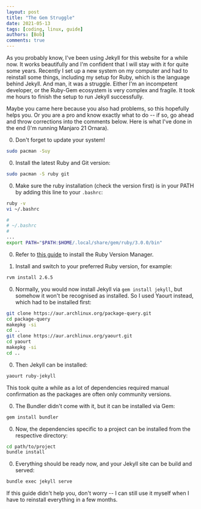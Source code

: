 ```yaml
---
layout: post
title: "The Gem Struggle"
date: 2021-05-13
tags: [coding, linux, guide]
authors: [Bob]
comments: true
---
```

As you probably know, I've been using Jekyll for this website for a while now.
It works beautifully and I'm confident that I will stay with it for quite some years.
Recently I set up a new system on my computer and had to reinstall some things, including my setup for Ruby, which is the language behind Jekyll.
And man, it was a struggle.
Either I'm an incompetent developer, or the Ruby-Gem ecosystem is very complex and fragile.
It took me hours to finish the setup to run Jekyll successfully.

Maybe you came here because you also had problems, so this hopefully helps you.
Or you are a pro and know exactly what to do -- if so, go ahead and throw corrections into the comments below.
Here is what I've done in the end (I'm running Manjaro 21 Ornara).

0. Don't forget to update your system!
```sh
sudo pacman -Suy
```

0. Install the latest Ruby and Git version:
```sh
sudo pacman -S ruby git
```

0. Make sure the ruby installation (check the version first) is in your PATH by adding this line to your `.bashrc`:
```sh
ruby -v
vi ~/.bashrc
```
```sh
#
# ~/.bashrc
#
...
export PATH="$PATH:$HOME/.local/share/gem/ruby/3.0.0/bin"
```

0. Refer to [this guide](http://rvm.io/rvm/install) to install the Ruby Version Manager.

0. Install and switch to your preferred Ruby version, for example:
```sh
rvm install 2.6.5
```

0. Normally, you would now install Jekyll via `gem install jekyll`, but somehow it won't be recognised as installed. So I used Yaourt instead, which had to be installed first:
```sh
git clone https://aur.archlinux.org/package-query.git
cd package-query
makepkg -si
cd ..
git clone https://aur.archlinux.org/yaourt.git
cd yaourt
makepkg -si
cd ..
```

0. Then Jekyll can be installed:
```sh
yaourt ruby-jekyll
```
This took quite a while as a lot of dependencies required manual confirmation as the packages are often only community versions.

0. The Bundler didn't come with it, but it can be installed via Gem:
```sh
gem install bundler
```

0. Now, the dependencies specific to a project can be installed from the respective directory:
```sh
cd path/to/project
bundle install
```

0. Everything should be ready now, and your Jekyll site can be build and served:
```sh
bundle exec jekyll serve
```

If this guide didn't help you, don't worry -- I can still use it myself when I have to reinstall everything in a few months.
